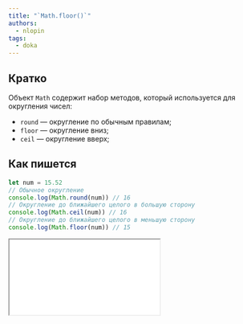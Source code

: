 ```yaml
---
title: "`Math.floor()`"
authors:
  - nlopin
tags:
  - doka
---
```


## Кратко

Объект `Math` содержит набор методов, который используется для округления чисел:

- `round` — округление по обычным правилам;
- `floor` — округление вниз;
- `ceil` — округление вверх;

## Как пишется

```js
let num = 15.52
// Обычное округление
console.log(Math.round(num)) // 16
// Округление до ближайшего целого в большую сторону
console.log(Math.ceil(num)) // 16
// Округление до ближайшего целого в меньшую сторону
console.log(Math.floor(num)) // 15
```

<iframe title="Название — Math.floor() — Дока" src="demos/Lopinopulos-RzNGZQ/"></iframe>
